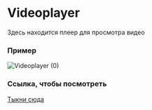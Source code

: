 # Videoplayer

Здесь находится плеер для просмотра видео

### Пример

![Videoplayer (0)](https://user-images.githubusercontent.com/76615478/201974612-cc62fa85-3b52-4024-98fe-964347fba7bb.gif)

### Ссылка, чтобы посмотреть

[Тыкни сюда](https://celtuzed.github.io/Videoplayer/)
